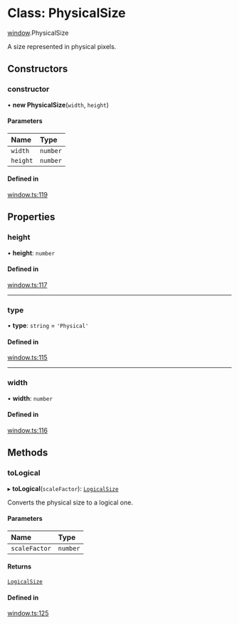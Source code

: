 # Class: PhysicalSize

[window](../modules/window.md).PhysicalSize

A size represented in physical pixels.

## Constructors

### constructor

• **new PhysicalSize**(`width`, `height`)

#### Parameters

| Name | Type |
| :------ | :------ |
| `width` | `number` |
| `height` | `number` |

#### Defined in

[window.ts:119](https://github.com/tauri-apps/tauri/blob/25bcf2b/tooling/api/src/window.ts#L119)

## Properties

### height

• **height**: `number`

#### Defined in

[window.ts:117](https://github.com/tauri-apps/tauri/blob/25bcf2b/tooling/api/src/window.ts#L117)

___

### type

• **type**: `string` = `'Physical'`

#### Defined in

[window.ts:115](https://github.com/tauri-apps/tauri/blob/25bcf2b/tooling/api/src/window.ts#L115)

___

### width

• **width**: `number`

#### Defined in

[window.ts:116](https://github.com/tauri-apps/tauri/blob/25bcf2b/tooling/api/src/window.ts#L116)

## Methods

### toLogical

▸ **toLogical**(`scaleFactor`): [`LogicalSize`](window.LogicalSize.md)

Converts the physical size to a logical one.

#### Parameters

| Name | Type |
| :------ | :------ |
| `scaleFactor` | `number` |

#### Returns

[`LogicalSize`](window.LogicalSize.md)

#### Defined in

[window.ts:125](https://github.com/tauri-apps/tauri/blob/25bcf2b/tooling/api/src/window.ts#L125)
